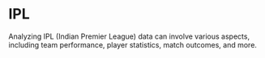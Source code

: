 # IPL
Analyzing IPL (Indian Premier League) data can involve various aspects, including team performance, player statistics, match outcomes, and more.
